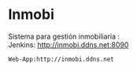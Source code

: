 # Inmobi
Sistema para gestión inmobiliaria :    
    Jenkins: http://inmobi.ddns.net:8090   
    
    
    
    
    Web-App:http://inmobi.ddns.net
